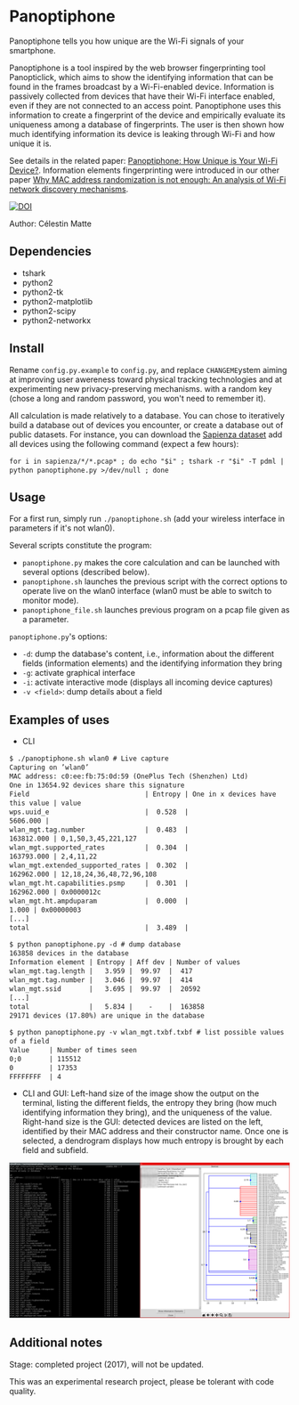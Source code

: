 Panoptiphone
=============

Panoptiphone tells you how unique are the Wi-Fi signals of your smartphone.

Panoptiphone is a tool inspired by the web browser fingerprinting tool Panopticlick, which aims to show the identifying information that can be found in the frames broadcast by a Wi-Fi-enabled device. Information is passively collected from devices that have their Wi-Fi interface enabled, even if they are not connected to an access point. Panoptiphone uses this information to create a fingerprint of the device and empirically evaluate its uniqueness among a database of fingerprints. The user is then shown how much identifying information its device is leaking through Wi-Fi and how unique it is.

See details in the related paper: [Panoptiphone: How Unique is Your Wi-Fi Device?](https://hal.inria.fr/hal-01330479/file/paper.pdf). Information elements fingerprinting were introduced in our other paper [Why MAC address randomization is not enough: An analysis of Wi-Fi network discovery mechanisms](https://hal.inria.fr/hal-01282900/document).

[![DOI](https://zenodo.org/badge/DOI/10.5281/zenodo.1044394.svg)](https://doi.org/10.5281/zenodo.1044394)

Author: Célestin Matte

## Dependencies ##

- tshark
- python2
- python2-tk
- python2-matplotlib
- python2-scipy
- python2-networkx

## Install ##

Rename `config.py.example` to `config.py`, and replace `CHANGEME`ystem aiming at improving user awereness toward physical tracking technologies and at experimenting new privacy-preserving mechanisms. with a random key (chose a long and random password, you won't need to remember it).

All calculation is made relatively to a database. You can chose to iteratively build a database out of devices you encounter, or create a database out of public datasets. For instance, you can download the [Sapienza dataset](https://crawdad.org/sapienza/probe-requests/20130910/) add all devices using the following command (expect a few hours):
```
for i in sapienza/*/*.pcap* ; do echo "$i" ; tshark -r "$i" -T pdml | python panoptiphone.py >/dev/null ; done
```

## Usage ##

For a first run, simply run `./panoptiphone.sh` (add your wireless interface in parameters if it's not wlan0).

Several scripts constitute the program:
- `panoptiphone.py` makes the core calculation and can be launched with several options (described below).
- `panoptiphone.sh` launches the previous script with the correct options to operate live on the wlan0 interface (wlan0 must be able to switch to monitor mode).
- `panoptiphone_file.sh` launches previous program on a pcap file given as a parameter.

`panoptiphone.py`'s options:
- `-d`: dump the database's content, i.e., information about the different fields (information elements) and the identifying information they bring
- `-g`: activate graphical interface
- `-i`: activate interactive mode (displays all incoming device captures)
- `-v <field>`: dump details about a field

## Examples of uses ##

- CLI

```
$ ./panoptiphone.sh wlan0 # Live capture
Capturing on ’wlan0’
MAC address: c0:ee:fb:75:0d:59 (OnePlus Tech (Shenzhen) Ltd)
One in 13654.92 devices share this signature
Field                             | Entropy | One in x devices have this value | value
wps.uuid_e                        |  0.528  |                         5606.000 |
wlan_mgt.tag.number               |  0.483  |                       163812.000 | 0,1,50,3,45,221,127
wlan_mgt.supported_rates          |  0.304  |                       163793.000 | 2,4,11,22
wlan_mgt.extended_supported_rates |  0.302  |                       162962.000 | 12,18,24,36,48,72,96,108
wlan_mgt.ht.capabilities.psmp     |  0.301  |                       162962.000 | 0x0000012c
wlan_mgt.ht.ampduparam            |  0.000  |                            1.000 | 0x00000003
[...]
total                             |  3.489  |
```

```
$ python panoptiphone.py -d # dump database
163858 devices in the database
Information element | Entropy | Aff dev | Number of values
wlan_mgt.tag.length |   3.959 |  99.97  |  417
wlan_mgt.tag.number |   3.046 |  99.97  |  414
wlan_mgt.ssid       |   3.695 |  99.97  |  20592
[...]
total               |   5.834 |    -    |  163858
29171 devices (17.80%) are unique in the database
```

```
$ python panoptiphone.py -v wlan_mgt.txbf.txbf # list possible values of a field
Value     | Number of times seen
0;0       | 115512
0         | 17353
FFFFFFFF  | 4
```

- CLI and GUI: Left-hand size of the image show the output on the terminal, listing the different fields, the entropy they bring (how much identifying information they bring), and the uniqueness of the value. Right-hand size is the GUI: detected devices are listed on the left, identified by their MAC address and their constructor name. Once one is selected, a dendrogram displays how much entropy is brought by each field and subfield.

![GUI example](example.png?raw=true "GUI example")

## Additional notes

Stage: completed project (2017), will not be updated.

This was an experimental research project, please be tolerant with code quality.
